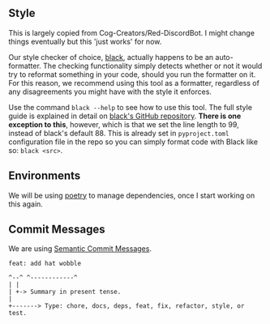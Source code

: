 ## Style
This is largely copied from Cog-Creators/Red-DiscordBot. I might change things eventually but this 'just works' for now.

Our style checker of choice, [black](https://github.com/ambv/black), actually happens to be an auto-formatter. The checking functionality simply detects whether or not it would try to reformat something in your code, should you run the formatter on it. For this reason, we recommend using this tool as a formatter, regardless of any disagreements you might have with the style it enforces.

Use the command `black --help` to see how to use this tool. The full style guide is explained in detail on [black's GitHub repository](https://github.com/ambv/black). **There is one exception to this**, however, which is that we set the line length to 99, instead of black's default 88. This is already set in `pyproject.toml` configuration file in the repo so you can simply format code with Black like so: `black <src>`.


## Environments
We will be using [poetry](https://github.com/python-poetry/poetry) to manage dependencies, once I start working on this again. 


## Commit Messages
We are using [Semantic Commit Messages](https://seesparkbox.com/foundry/semantic_commit_messages).

```
feat: add hat wobble

^--^ ^------------^
| |
| +-> Summary in present tense.
|
+-------> Type: chore, docs, deps, feat, fix, refactor, style, or test.
```
